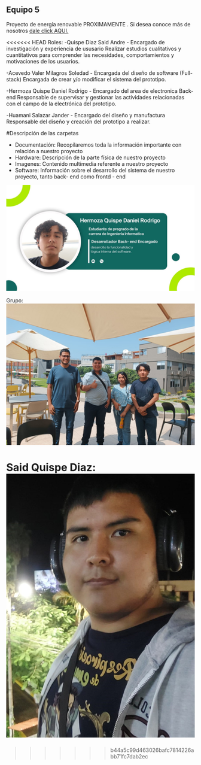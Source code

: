 ## Equipo 5
Proyecto de energía renovable PROXIMAMENTE . 
Si desea conoce más de nosotros [dale click AQUI.](https://github.com/Dooncito/fundamentos-de-dise-o/blob/main/FdD/Entregables/Sobre_nosotros.md)

<<<<<<< HEAD
Roles:
-Quispe Diaz Said Andre - Encargado de investigación y experiencia de ususario
Realizar estudios cualitativos y cuantitativos para comprender las necesidades, comportamientos y motivaciones de los usuarios.

-Acevedo Valer Milagros Soledad - Encargada del diseño de software (Full-stack)
Encargada de crear y/o modificar el sistema del prototipo.

-Hermoza Quispe Daniel Rodrigo - Encargado del area de electronica Back- end
Responsable de supervisar y gestionar las actividades relacionadas con el campo de la electrónica del prototipo.

-Huamani Salazar Jander - Encargado del diseño y manufactura
Responsable del diseño y creación del prototipo a realizar.

#Descripción de las carpetas
- Documentación: Recopilaremos toda la información importante con relación a nuestro proyecto
- Hardware: Descripción de la parte física de nuestro proyecto
- Imagenes: Contenido multimedia referente a nuestro proyecto
- Software: Información sobre el desarrollo del sistema de nuestro proyecto, tanto back- end como frontd - end

![Descripción de la imagen](https://github.com/Dooncito/fundamentos-de-dise-o/blob/0dd945176e1d28cc54fcccfb2de06847f1ee8314/Imagenes/Nombre.jpg)


Grupo:
![Descripción de la imagen](https://github.com/Dooncito/fundamentos-de-dise-o/blob/0dd945176e1d28cc54fcccfb2de06847f1ee8314/Imagenes/Image_2024.jpeg)

Said Quispe Diaz: 
![Alt text](<WhatsApp Image 2024-01-10 at 11.58.14 AM.jpeg>)
=======
>>>>>>> b44a5c99d463026bafc7814226abb71fc7dab2ec
